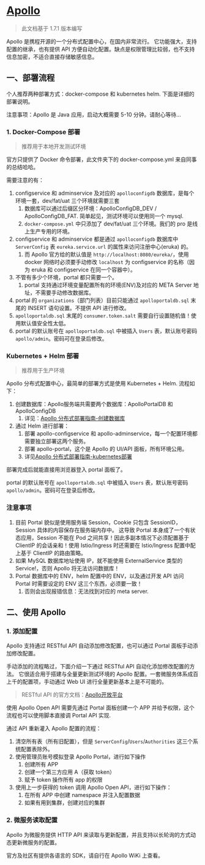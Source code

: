 # [Apollo](https://github.com/ctripcorp/apollo)

>此文档基于 1.7.1 版本编写

Apollo 是携程开源的一个分布式配置中心，在国内非常流行。
它功能强大，支持配置的继承，也有提供 API 方便自动化配置。缺点是权限管理比较弱，也不支持信息加密，不适合直接存储敏感信息。


## 一、部署流程

个人推荐两种部署方式：docker-compose 和 kubernetes helm.
下面是详细的部署说明。

注意事项：Apollo 是 Java 应用，启动大概需要 5-10 分钟。请耐心等待...

### 1. Docker-Compose 部署

>推荐用于本地开发测试环境

官方只提供了 Docker 命令部署，此文件夹下的 docker-compose.yml 来自同事的总结哈哈。

需要注意的有：

1. configservice 和 adminservice 及对应的 `apolloconfigdb` 数据库，是每个环境一套，dev/fat/uat 三个环境就需要三套
   1. 数据库可以通过后缀区分环境：ApolloConfigDB_DEV / ApolloConfigDB_FAT. 简单起见，测试环境可以使用同一个 mysql.
   2. `docker-compose.yml` 中只添加了 dev/fat/uat 三个环境。我们的 pro 是线上生产专用的环境。
2. configservice 和 adminservice 都是通过 `apolloconfigdb` 数据库中 `ServerConfig` 表 `eureka.service.url` 的属性来访问注册中心(eruka) 的。
   1. 而 Apollo 官方给的默认值是 `http://localhost:8080/eureka/`，使用 docker 网络时必须要手动修改 `localhost` 为 configservice 的名称（因为 eruka 和 configservice 在同一个容器中）。
3. 不管有多少个环境，portal 都只需要一个。
   1. portal 支持通过环境变量配置所有的环境(ENV)及对应的 META Server 地址，不需要手动修改数据库。
4. portal 的 `organizations`（部门列表）目前只能通过 `apolloportaldb.sql` 末尾的 INSERT 语句设置。不提供 API 进行修改。
5. `apolloportaldb.sql` 末尾的 `consumer.token.salt` 需要自行设置随机值！使用默认值安全性太低。
6. portal 的默认账号在 `apolloportaldb.sql` 中被插入 `Users` 表，默认账号密码`apollo/admin`。密码可在登录后修改。


### Kubernetes + Helm 部署

>推荐用于生产环境

Apollo 分布式配置中心，最简单的部署方式是使用 Kubernetes + Helm.
流程如下：

1. 创建数据库：Apollo服务端共需要两个数据库：ApolloPortalDB 和 ApolloConfigDB
   1. 详见：[Apollo 分布式部署指南-创建数据库](https://github.com/ctripcorp/apollo/wiki/%E5%88%86%E5%B8%83%E5%BC%8F%E9%83%A8%E7%BD%B2%E6%8C%87%E5%8D%97#21-%E5%88%9B%E5%BB%BA%E6%95%B0%E6%8D%AE%E5%BA%93)
2. 通过 Helm 进行部署：
   1. 部署 apollo-configservice 和 apollo-adminservice，每一个配置环境都需要独立部署这两个服务。
   2. 部署 apollo-portal，这个是 Apollo 的 UI/API 面板，所有环境公用。
   3. 详见[Apollo 分布式部署指南-kubernetes部署](https://github.com/ctripcorp/apollo/wiki/%E5%88%86%E5%B8%83%E5%BC%8F%E9%83%A8%E7%BD%B2%E6%8C%87%E5%8D%97#24-kubernetes%E9%83%A8%E7%BD%B2)

部署完成后就能直接用浏览器登入 portal 面板了。

portal 的默认账号在 `apolloportaldb.sql` 中被插入 `Users` 表，默认账号密码`apollo/admin`。密码可在登录后修改。

### 注意事项

1. 目前 Portal 貌似是使用服务端 Session，Cookie 只包含 SessionID，Session 具体的内容保存在服务端内存中。
   这导致 Portal 本身成了一个有状态应用，Session 不能在 Pod 之间共享！因此多副本情况下必须配置基于 ClientIP 的会话亲和！使用 Istio/Ingress 时还需要在 Istio/Ingress 配置中配上基于 ClientIP 的路由策略。
1. 如果 MySQL 数据库地址使用 IP，就不能使用 ExternalService 类型的 Service!，否则 Apollo 将无法访问数据库！
1. Portal 数据库中的 ENV，helm 配置中的 ENV，以及通过开发 API 访问 Portal 时需要设定的 ENV 这三个东西，必须要一致！
   1. 否则会出现报错信息：无法找到对应的 meta server.

## 二、使用 Apollo

### 1. 添加配置

Apollo 支持通过 RESTful API 自动添加修改配置，也可以通过 Portal 面板手动添加修改配置。

手动添加的流程略过，下面介绍一下通过 RESTful API 自动化添加修改配置的方法。
它很适合用于搭建与全量更新测试环境的 Apollo 配置。一套微服务体系成百上千的配置项，手动通过 Web UI 进行全量更新基本上是不可能的。

>RESTful API 的官方文档：[Apollo开放平台](https://github.com/ctripcorp/apollo/wiki/Apollo%E5%BC%80%E6%94%BE%E5%B9%B3%E5%8F%B0)

使用 Apollo Open API 需要先通过 Portal 面板创建一个 APP 并给予权限，这个流程也可以使用脚本直接调 Portal API 实现.

通过 API 重新灌入 Apollo 配置的流程：

1. 清空所有表（所有旧配置），但是 `ServerConfig`/`Users`/`Authorities` 这三个系统配置表除外。
2. 使用管理员账号模拟登录 Apollo Portal，进行如下操作
   1. 创建所有 APP
   2. 创建一个第三方应用 A（获取 token）
   3. 赋予 token 操作所有 app 的权限
3. 使用上一步获得的 token 调用 Apollo Open API，进行如下操作：
   1. 在所有 APP 中创建 namespace 并注入配置数据
   2. 如果有用到集群，创建对应的集群

### 2. 微服务读取配置 

Apollo 为微服务提供 HTTP API 来读取与更新配置，并且支持以长轮询的方式动态更新微服务的配置。

官方及社区有提供各语言的 SDK，请自行在 Apollo WiKi 上查看。
